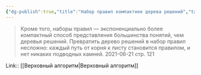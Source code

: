```yaml
---
{"dg-publish":true,"title":"Набор правил компактнее дерева решений","tags":["quotes"],"date":"2022-12-04T20:35:35+03:00","modified_at":"2023-01-08T20:46:55+04:00","permalink":"/quotes/202106212047/","dgHomeLink":false,"dgPassFrontmatter":true}
---
```



> Кроме того, наборы правил — экспоненциально более компактный способ представления большинства понятий, чем деревья решений. Превратить дерево решений в набор правил несложно: каждый путь от корня к листу становится правилом, и нет никаких подводных камней.
	2021-06-21 стр. 121

Link:: [[Верховный алгоритм|Верховный алгоритм]]

